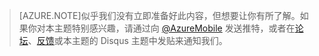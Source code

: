 ﻿>[AZURE.NOTE]似乎我们没有立即准备好此内容，但想要让你有所了解。如果你对本主题特别感兴趣，请通过向 [@AzureMobile](https://twitter.com/AzureMobile) 发送推特，或者在[论坛](http://social.msdn.microsoft.com/Forums/windowsazure/zh-cn/home?forum=azuremobile)、[反馈](http://feedback.azure.com/forums/216254-mobile-services)或本主题的 Disqus 主题中发贴来通知我们。

<!---HONumber=74-->